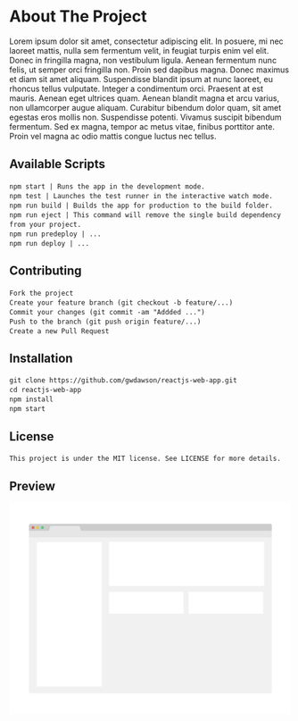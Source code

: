 # About The Project

Lorem ipsum dolor sit amet, consectetur adipiscing elit. In posuere, mi nec laoreet mattis, nulla sem fermentum velit, in feugiat turpis enim vel elit. Donec in fringilla magna, non vestibulum ligula. Aenean fermentum nunc felis, ut semper orci fringilla non. Proin sed dapibus magna. Donec maximus et diam sit amet aliquam. Suspendisse blandit ipsum at nunc laoreet, eu rhoncus tellus vulputate. Integer a condimentum orci. Praesent at est mauris. Aenean eget ultrices quam. Aenean blandit magna et arcu varius, non ullamcorper augue aliquam. Curabitur bibendum dolor quam, sit amet egestas eros mollis non. Suspendisse potenti. Vivamus suscipit bibendum fermentum. Sed ex magna, tempor ac metus vitae, finibus porttitor ante. Proin vel magna ac odio mattis congue luctus nec tellus.

## Available Scripts

`npm start | Runs the app in the development mode.`\
`npm test | Launches the test runner in the interactive watch mode.`\
`npm run build | Builds the app for production to the build folder.`\
`npm run eject | This command will remove the single build dependency from your project.`\
`npm run predeploy | ...`\
`npm run deploy | ...`

## Contributing

`Fork the project`\
`Create your feature branch (git checkout -b feature/...)`\
`Commit your changes (git commit -am "Addded ...")`\
`Push to the branch (git push origin feature/...)`\
`Create a new Pull Request`

## Installation

`git clone https://github.com/gwdawson/reactjs-web-app.git`\
`cd reactjs-web-app`\
`npm install`\
`npm start`

## License

`This project is under the MIT license. See LICENSE for more details.`

## Preview

![Screenshot](./config/screenshot.png?raw=true)
